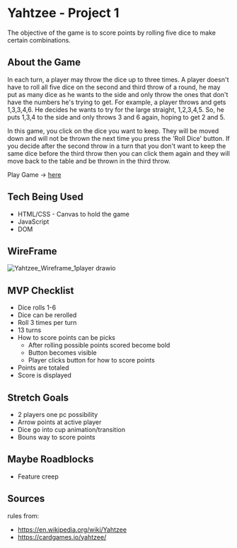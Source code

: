 # Yahtzee - Project 1
The objective of the game is to score points by rolling five dice to make certain combinations.

## About the Game
In each turn, a player may throw the dice up to three times. A player doesn't have to roll all five dice on the second and third throw of a round, he may put as many dice as he wants to the side and only throw the ones that don't have the numbers he's trying to get. For example, a player throws and gets 1,3,3,4,6. He decides he wants to try for the large straight, 1,2,3,4,5. So, he puts 1,3,4 to the side and only throws 3 and 6 again, hoping to get 2 and 5.

In this game, you click on the dice you want to keep. They will be moved down and will not be thrown the next time you press the 'Roll Dice' button. If you decide after the second throw in a turn that you don't want to keep the same dice before the third throw then you can click them again and they will move back to the table and be thrown in the third throw.

Play Game -> [here](https://kfacison.github.io/yahtzee_project1/)

## Tech Being Used
* HTML/CSS - Canvas to hold the game
* JavaScript
* DOM

## WireFrame
![Yahtzee_Wireframe_1player drawio](https://github.com/kfacison/yahtzee_project1/assets/90002078/23555d8b-d70d-497a-9330-7d7228ea81a0)

## MVP Checklist
* Dice rolls 1-6
* Dice can be rerolled
* Roll 3 times per turn
* 13 turns
* How to score points can be picks
  * After rolling possible points scored become bold
  * Button becomes visible
  * Player clicks button for how to score points
* Points are totaled
* Score is displayed

## Stretch Goals
* 2 players one pc possibility
* Arrow points at active player
* Dice go into cup animation/transition
* Bouns way to score points

## Maybe Roadblocks
* Feature creep

## Sources
rules from: 
  * https://en.wikipedia.org/wiki/Yahtzee
  * https://cardgames.io/yahtzee/
